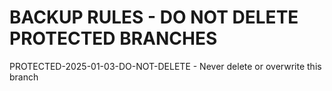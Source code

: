 # BACKUP RULES - DO NOT DELETE PROTECTED BRANCHES
PROTECTED-2025-01-03-DO-NOT-DELETE - Never delete or overwrite this branch
